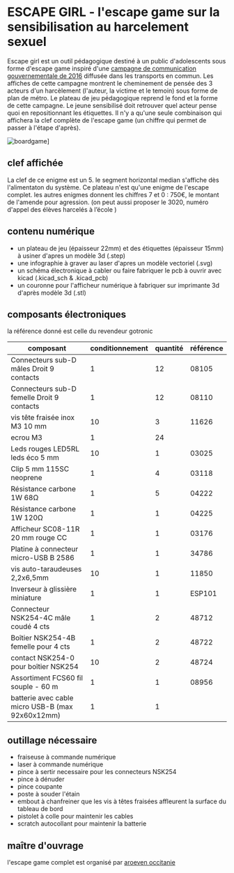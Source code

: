 # ESCAPE GIRL - l'escape game sur la sensibilisation au harcelement sexuel

Escape girl est un outil pédagogique destiné à un public d'adolescents sous forme d'escape game inspiré d'une [campagne de communication gouvernementale de 2016](https://arretonslesviolences.gouv.fr/je-suis-professionnel/outils-de-communication) diffusée dans les transports en commun. Les affiches de cette campagne montrent le cheminement de pensée des 3 acteurs d'un harcèlement (l'auteur, la victime et le temoin) sous forme de plan de métro.
Le plateau de jeu pédagogique reprend le fond et la forme de cette campagne. Le jeune sensibilisé doit retrouver quel acteur pense quoi en repositionnant les étiquettes. Il n'y a qu'une seule combinaison qui affichera la clef complète de l'escape game (un chiffre qui permet de passer à l'étape d'après).

![boardgame](https://pierrevedel.com/img/portfolio/prj7_escape-girl_full.png)]

## clef affichée
La clef de ce enigme est un 5. le segment horizontal median s'affiche dès l'alimentaton du système. Ce plateau n'est qu'une enigme de l'escape complet. les autres enigmes donnent les chiffres 7 et 0 : 750€, le montant de l'amende pour agression. (on peut aussi proposer le 3020, numéro d'appel des élèves harcelés à l’école )

## contenu numérique
- un plateau de jeu (épaisseur 22mm) et des étiquettes (épaisseur 15mm) à usiner d'apres un modèle 3d (.step)
- une infographie à graver au laser d'apres un modèle vectoriel (.svg)
- un schéma électronique à cabler ou faire fabriquer le pcb à ouvrir avec kicad (.kicad_sch & .kicad_pcb)
- un couronne pour l'afficheur numérique à fabriquer sur imprimante 3d d'après modèle 3d (.stl)

## composants électroniques
la référence donné est celle du revendeur gotronic

| composant  | conditionnement | quantité | référence |
| ------ | ------ | ------ | ------ |
| Connecteurs sub-D mâles Droit 9 contacts | 1 | 12 | 08105 |
| Connecteurs sub-D femelle Droit 9 contacts | 1 | 12 | 08110 |
| vis tête fraisée inox M3 10 mm  | 10 | 3 | 11626 |
| ecrou M3  | 1 | 24 |  |
| Leds rouges LED5RL leds éco 5 mm | 10 | 1 | 03025 |
| Clip 5 mm 115SC neoprene | 1 | 4 | 03118 |
| Résistance carbone 1W 68Ω | 1 | 5| 04222 |
| Résistance carbone 1W 120Ω  | 1 | 1 | 04225 |
| Afficheur SC08-11R 20 mm rouge CC | 1 | 1 | 03176 |
| Platine à connecteur micro-USB B 2586 | 1 | 1 | 34786 |
| vis auto-taraudeuses 2,2x6,5mm  | 10 | 1 | 11850 |
| Inverseur à glissière miniature | 1 | 1 | ESP101 |
| Connecteur NSK254-4C mâle coudé 4 cts | 1 | 2 | 48712 |
| Boîtier NSK254-4B femelle pour 4 cts | 1 | 2 | 48722 |
| contact NSK254-0 pour boîtier NSK254 | 10 | 2 | 48724 |
| Assortiment FCS60 fil souple - 60 m  | 1 | 1 | 08956 |
| batterie avec cable micro USB-B (max 92x60x12mm) | 1 | 1 |  |

## outillage nécessaire
- fraiseuse à commande numérique
- laser à commande numérique
- pince à sertir necessaire pour les connecteurs NSK254
- pince à dénuder
- pince coupante
- poste à souder l'étain
- embout à chanfreiner que les vis à têtes fraisées affleurent la surface du tableau de bord
- pistolet à colle pour maintenir les cables
- scratch autocollant pour maintenir la batterie

## maître d'ouvrage
l'escape game complet est organisé par [aroeven occitanie](https://aroeven-occitanie.fr/)